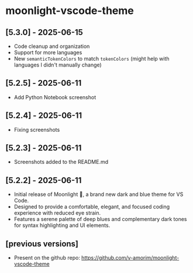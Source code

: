 # moonlight-vscode-theme

## [5.3.0] - 2025-06-15

- Code cleanup and organization
- Support for more languages
- New `semanticTokenColors` to match `tokenColors` (might help with languages I didn't manually change)

## [5.2.5] - 2025-06-11

- Add Python Notebook screenshot

## [5.2.4] - 2025-06-11

- Fixing screenshots

## [5.2.3] - 2025-06-11

- Screenshots added to the README.md

## [5.2.2] - 2025-06-11

- Initial release of Moonlight 🌌, a brand new dark and blue theme for VS Code.
- Designed to provide a comfortable, elegant, and focused coding experience with reduced eye strain.
- Features a serene palette of deep blues and complementary dark tones for syntax highlighting and UI elements.

## [previous versions]

- Present on the github repo: https://github.com/v-amorim/moonlight-vscode-theme
